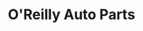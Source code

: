 ---
title: "O'Reilly Auto Parts"
url: /ogden/oreilly-auto-parts-north-washington-blvd/
shop: car parts
---